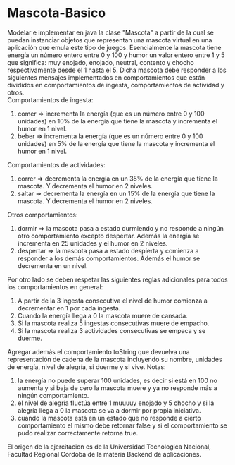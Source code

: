# Mascota-Basico
Modelar e implementar en java la clase "Mascota" a partir de la cual se puedan instanciar objetos que representan una mascota virtual en una aplicación que emula este tipo de juegos.
Esencialmente la mascota tiene energía un número entero entre 0 y 100 y humor un valor entero entre 1 y 5 que significa: muy enojado, enojado, neutral, contento y chocho respectivamente desde el 1 hasta el 5.
Dicha mascota debe responder a los siguientes mensajes implementados en comportamientos que están divididos en comportamientos de ingesta, comportamientos de actividad y otros.
<br/>
Comportamientos de ingesta:
<ol>
<li>comer => incrementa la energía (que es un número entre 0 y 100 unidades) en 10% de la energía que tiene la mascota y incrementa el humor en 1 nivel.</li>
<li>beber => incrementa la energía (que es un número entre 0 y 100 unidades) en 5% de la energía que tiene la mascota y incrementa el humor en 1 nivel.</li>
</ol>
Comportamientos de actividades:
<ol>
<li>correr => decrementa la energía en un 35% de la energía que tiene la mascota. Y decrementa el humor en 2 niveles.</li>
<li>saltar => decrementa la energía en un 15% de la energía que tiene la mascota. Y decrementa el humor en 2 niveles.</li>
</ol>
Otros comportamientos:
<ol>
<li>dormir => la mascota pasa a estado durmiendo y no responde a ningún otro comportamiento excepto despertar. Además la energía se incrementa en 25 unidades y el humor en 2 niveles.</li>
<li>despertar => la mascota pasa a estado despierta y comienza a responder a los demás comportamientos. Además el humor se decrementa en un nivel.</li>
</ol>

Por otro lado se deben respetar las siguientes reglas adicionales para todos los comportamientos en general:
1. A partir de la 3 ingesta consecutiva el nivel de humor comienza a decrementar en 1 por cada ingesta.
2. Cuando la energía llega a 0 la mascota muere de cansada.
3. Si la mascota realiza 5 ingestas consecutivas muere de empacho.
4. Si la mascota realiza 3 actividades consecutivas se empaca y se duerme.

Agregar además el comportamiento toString que devuelva una representación de cadena de la mascota incluyendo su nombre, unidades de energía, nivel de alegría, si duerme y si vive.
Notas:
1. la energía no puede superar 100 unidades, es decir si está en 100 no aumenta y si baja de cero la mascota muere y ya no responde más a ningún comportamiento.
2. el nivel de alegría fluctúa entre 1 muuuuy enojado y 5 chocho y si la alegría llega a 0 la mascota se va a dormir por propia iniciativa.
3. cuando la mascota está en un estado que no responde a cierto comportamiento el mismo debe retornar false y si el comportamiento se pudo realizar correctamente retorna true.

El origen de la ejercitacion es de la Universidad Tecnologica Nacional, Facultad Regional Cordoba de la materia Backend de aplicaciones.
